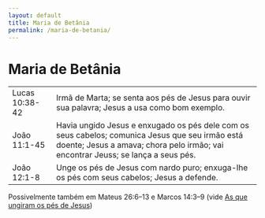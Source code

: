 ```yaml
---
layout: default
title: Maria de Betânia
permalink: /maria-de-betania/
---
```


# Maria de Betânia

|    |     |
|:---|:---|
| Lucas 10:38-42 | Irmã de Marta; se senta aos pés de Jesus para ouvir sua palavra; Jesus a usa como bom exemplo. |
| João 11:1-45 | Havia ungido Jesus e enxugado os pés dele com os seus cabelos; comunica Jesus que seu irmão está doente; Jesus a amava; chora pelo irmão; vai encontrar Jeuss; se lança a seus pés.  |
| João 12:1-8 | Unge os pés de Jesus com nardo puro; enxuga-lhe os pés com seus cabelos; Jesus a defende. |

Possivelmente também em Mateus 26:6–13 e Marcos 14:3–9 (vide [As que ungiram os pés de Jesus](./ungiram-jesus))
